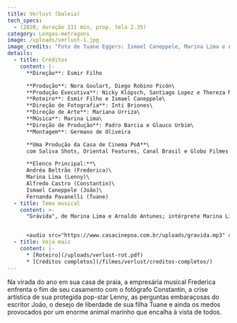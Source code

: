 ```yaml
---
title: Verlust (baleia)
tech_specs:
  - (2020, duração 111 min, prop. tela 2.35)
category: Longas-metragens
image: /uploads/verlust-1.jpg
image_credits: "Foto de Tuane Eggers: Ismael Caneppele, Marina Lima e Andrea Beltrão"
details:
  - title: Créditos
    content: |-
      **Direção**: Esmir Filho

      **Produção**: Nora Goulart, Diego Robino Picón\
      **Produção Executiva**: Nicky Klöpsch, Santiago Lopez e Thereza Menezes\
      **Roteiro**: Esmir Filho e Ismael Caneppele\
      **Direção de Fotografia**: Inti Briones\
      **Direção de Arte**: Mariana Urriza\
      **Música**: Marina Lima\
      **Direção de Produção**: Padro Barcia e Glauco Urbim\
      **Montagem**: Germano de Oliveira

      **Uma Produção da Casa de Cinema PoA**\
      com Saliva Shots, Oriental Features, Canal Brasil e Globo Filmes

      **Elenco Principal:**\
      Andréa Beltrão (Frederica)\
      Marina Lima (Lenny)\
      Alfredo Castro (Constantin)\
      Ismael Caneppele (João)\
      Fernanda Pavanelli (Tuane)
  - title: Tema musical
    content: >-
      "Grávida", de Marina Lima e Arnaldo Antunes; intérprete Marina Lima


      <audio src="https://www.casacinepoa.com.br/uploads/gravida.mp3" controls />
  - title: Veja mais
    content: |-
      * [R﻿oteiro](/uploads/verlust-rot.pdf)
      * [C﻿réditos completos](/filmes/verlust/creditos-completos/)
---
```

Na virada do ano em sua casa de praia, a empresária musical Frederica enfrenta o fim de seu casamento com o fotógrafo Constantin, a crise artística de sua protegida pop-star Lenny, as perguntas embaraçosas do escritor João, o desejo de liberdade de sua filha Tuane e ainda os medos provocados por um enorme animal marinho que encalha à vista de todos.
